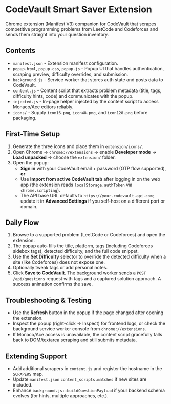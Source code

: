 # CodeVault Smart Saver Extension

Chrome extension (Manifest V3) companion for CodeVault that scrapes competitive programming problems from LeetCode and Codeforces and sends them straight into your question inventory.

## Contents

- `manifest.json` - Extension manifest configuration.
- `popup.html`, `popup.css`, `popup.js` - Popup UI that handles authentication, scraping preview, difficulty overrides, and submission.
- `background.js` - Service worker that stores auth state and posts data to CodeVault.
- `content.js` - Content script that extracts problem metadata (title, tags, difficulty hints, code) and communicates with the popup.
- `injected.js` - In-page helper injected by the content script to access Monaco/Ace editors reliably.
- `icons/` - Supply `icon16.png`, `icon48.png`, and `icon128.png` before packaging.

## First-Time Setup

1. Generate the three icons and place them in `extension/icons/`.
2. Open Chrome → `chrome://extensions` → enable **Developer mode** → **Load unpacked** → choose the `extension/` folder.
3. Open the popup:
   - **Sign in** with your CodeVault email + password (OTP flow supported), **or**
   - Use **Import from active CodeVault tab** after logging in on the web app (the extension reads `localStorage.authToken` via `chrome.scripting`).
   - The API base URL defaults to `https://your-codevault-api.com`; update it in **Advanced Settings** if you self-host on a different port or domain.

## Daily Flow

1. Browse to a supported problem (LeetCode or Codeforces) and open the extension.
2. The popup auto-fills the title, platform, tags (including Codeforces sidebox tags), detected difficulty, and the full code snippet.
3. Use the **Set Difficulty** selector to override the detected difficulty when a site (like Codeforces) does not expose one.
4. Optionally tweak tags or add personal notes.
5. Click **Save to CodeVault**. The background worker sends a `POST /api/questions` request with tags and a captured solution approach. A success animation confirms the save.

## Troubleshooting & Testing

- Use the **Refresh** button in the popup if the page changed after opening the extension.
- Inspect the popup (right-click → Inspect) for frontend logs, or check the background service worker console from `chrome://extensions`.
- If Monaco/Ace access is unavailable, the content script gracefully falls back to DOM/textarea scraping and still submits metadata.

## Extending Support

- Add additional scrapers in `content.js` and register the hostname in the `SCRAPERS` map.
- Update `manifest.json` `content_scripts.matches` if new sites are included.
- Enhance `background.js::buildQuestionPayload` if your backend schema evolves (for hints, multiple approaches, etc.).
